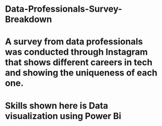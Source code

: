 # Data-Professionals-Survey-Breakdown
# A survey from data professionals was conducted through Instagram that shows different careers in tech and showing the uniqueness of each one.
# Skills shown here is Data visualization using Power Bi 
